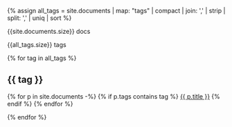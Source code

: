 ---
---

{% assign all_tags = site.documents | map: "tags"  | compact | join: ',' |  strip | split: ',' | uniq | sort %}

{{site.documents.size}} docs

{{all_tags.size}} tags

{% for tag in all_tags %}

## {{ tag }} 

  {% for p in site.documents -%}
    {% if p.tags contains tag %}
[{{ p.title }}]( {{p.url}} )
    {% endif %}
  {% endfor %}

{% endfor %}

